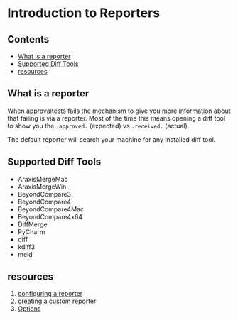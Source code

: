 # Introduction to Reporters

<!-- toc -->
## Contents

  * [What is a reporter](#what-is-a-reporter)
  * [Supported Diff Tools](#supported-diff-tools)
  * [resources](#resources)<!-- endToc -->

## What is a reporter
When approvaltests fails the mechanism to give you more information about that failing
is via a reporter. Most of the time this means opening a diff tool to show you 
the `.approved.` (expected) vs `.received.` (actual).  

The default reporter will search your machine for any installed diff tool.

## Supported Diff Tools  

* AraxisMergeMac <!-- include: GenericDiffReporterTests.test_document_existing_reporters.approved.md -->
* AraxisMergeWin
* BeyondCompare3
* BeyondCompare4
* BeyondCompare4Mac
* BeyondCompare4x64
* DiffMerge
* PyCharm
* diff
* kdiff3
* meld <!-- endInclude -->

## resources
1. [configuring a reporter](https://github.com/approvals/ApprovalTests.Python/blob/main/docs/configuration.md#how-to-configure-a-default-reporter-for-your-system)
2. [creating a custom reporter]()
3. [Options]()
